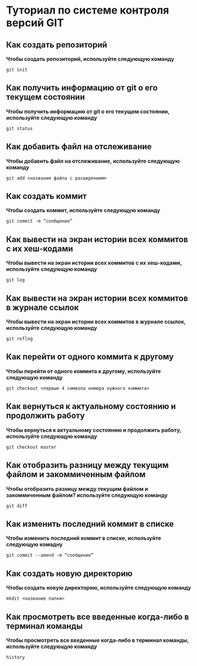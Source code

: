 # Туториал по системе контроля версий GIT

## Как создать репозиторий
**Чтобы создать репозиторий, используйте следующую команду**
```
git init
```
## Как получить информацию от git о его текущем состоянии
**Чтобы получить информацию от git о его текущем состоянии, используйте следующую команду**
```
git status
```
## Как добавить файл на отслеживание
**Чтобы добавить файл на отслеживание, используйте следующую команду**
```
git add <название файла с расширением>
```
## Как создать коммит
**Чтобы создать коммит, используйте следующую команду**
```
git commit -m “сообщение” 
```
## Как вывести на экран истории всех коммитов с их хеш-кодами
**Чтобы вывести на экран истории всех коммитов с их хеш-кодами, используйте следующую команду**
```
git log 
```
## Как вывести на экран истории всех коммитов в журнале ссылок
**Чтобы вывести на экран истории всех коммитов в журнале ссылок, используйте следующую команду**
```
git reflog
```
## Как перейти от одного коммита к другому
**Чтобы перейти от одного коммита к другому, используйте следующую команду**
```
git checkout <первые 4 символа номера нужного коммита>
```
## Как вернуться к актуальному состоянию и продолжить работу
**Чтобы вернуться к актуальному состоянию и продолжить работу, используйте следующую команду**
```
git checkout master
```
## Как отобразить разницу между текущим файлом и закоммиченным файлом
**Чтобы отобразить разницу между текущим файлом и закоммиченным файлом? используйте следующую команду**
```
git diff
```
## Как изменить последний коммит в списке
**Чтобы изменить последний коммит в списке, используйте следующую комадну**
```
git commit --amend -m “сообщение”
```
## Как создать новую директорию
**Чтобы создать новую директорию, используйте следующую команду**
```
mkdit <название папки>
```
## Как просмотреть все введенные когда-либо в терминал команды
**Чтобы просмотреть все введенные когда-либо в терминал команды, используйте следующую команду**
```
history
```



